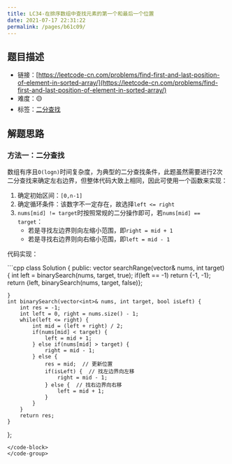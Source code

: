 ```yaml
---
title: LC34-在排序数组中查找元素的第一个和最后一个位置
date: 2021-07-17 22:31:22
permalink: /pages/b61c09/
---
```



## 题目描述

- 链接：[https://leetcode-cn.com/problems/find-first-and-last-position-of-element-in-sorted-array/](https://leetcode-cn.com/problems/find-first-and-last-position-of-element-in-sorted-array/)
- 难度：🟡
- 标签：[二分查找](/pages/34f617/)

## 解题思路
### 方法一：二分查找
数组有序且`O(logn)`时间复杂度，为典型的二分查找条件，此题虽然需要进行2次二分查找来确定左右边界，但整体代码大致上相同，因此可使用一个函数来实现：
1. 确定初始区间：`[0,n-1]`
2. 确定循环条件：该数字不一定存在，故选择`left <= right`
3. `nums[mid] != target`时按照常规的二分操作即可，若`nums[mid] == target`：
    - 若是寻找左边界则向左缩小范围，即`right = mid + 1`
    - 若是寻找右边界则向右缩小范围，即`left = mid - 1`


代码实现：

<code-group>
<code-block title="C++" active>
```cpp
class Solution {
public:
    vector<int> searchRange(vector<int>& nums, int target) {
        int left = binarySearch(nums, target, true);
        if(left == -1) return {-1, -1};
        return {left, binarySearch(nums, target, false)};
        
    }
    int binarySearch(vector<int>& nums, int target, bool isLeft) {
        int res = -1;
        int left = 0, right = nums.size() - 1;
        while(left <= right) {
            int mid = (left + right) / 2;
            if(nums[mid] < target) {
                left = mid + 1;
            } else if(nums[mid] > target) {
                right = mid - 1;
            } else {
                res = mid;  // 更新位置
                if(isLeft) {  // 找左边界向左移
                    right = mid - 1;
                } else {  // 找右边界向右移
                    left = mid + 1;
                }
            }
        }
        return res;
    }
};
```
</code-block>
</code-group>